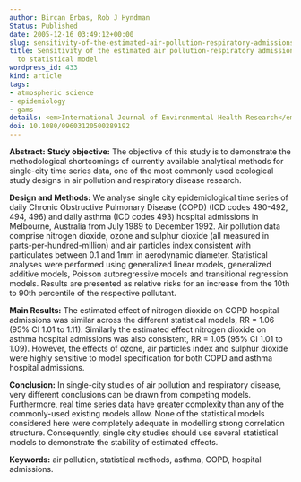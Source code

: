 ```yaml
---
author: Bircan Erbas, Rob J Hyndman
Status: Published
date: 2005-12-16 03:49:12+00:00
slug: sensitivity-of-the-estimated-air-pollution-respiratory-admissions-relationship-to-statistical-model
title: Sensitivity of the estimated air pollution-respiratory admissions relationship
  to statistical model
wordpress_id: 433
kind: article
tags:
- atmospheric science
- epidemiology
- gams
details: <em>International Journal of Environmental Health Research</em> <b>15</b>(6), 437-448
doi: 10.1080/09603120500289192
---
```


**Abstract:**
**Study objective:** The objective of this study is to demonstrate the methodological shortcomings of currently available analytical methods for single-city time series data, one of the most commonly used ecological study designs in air pollution and respiratory disease research.

**Design and Methods:** We analyse single city epidemiological time series of daily Chronic Obstructive Pulmonary Disease (COPD) (ICD codes 490-492, 494, 496) and daily asthma (ICD codes 493) hospital admissions in Melbourne, Australia from July 1989 to December 1992. Air pollution data comprise nitrogen dioxide, ozone and sulphur dioxide (all measured in parts-per-hundred-million) and air particles index consistent with particulates between 0.1 and 1mm in aerodynamic diameter. Statistical analyses were performed using generalized linear models, generalized additive models, Poisson autoregressive models and transitional regression models. Results are presented as relative risks for an increase from the 10th to 90th percentile of the respective pollutant.

**Main Results:** The estimated effect of nitrogen dioxide on COPD hospital admissions was similar across the different statistical models, RR = 1.06 (95% CI 1.01 to 1.11). Similarly the estimated effect nitrogen dioxide on asthma hospital admissions was also consistent, RR = 1.05 (95% CI 1.01 to 1.09). However, the effects of ozone, air particles index and sulphur dioxide were highly sensitive to model specification for both COPD and asthma hospital admissions.

**Conclusion:** In single-city studies of air pollution and respiratory disease, very different conclusions can be drawn from competing models. Furthermore, real time series data have greater complexity than any of the commonly-used existing models allow. None of the statistical models considered here were completely adequate in modelling strong correlation structure. Consequently, single city studies should use several statistical models to demonstrate the stability of estimated effects.

**Keywords:** air pollution, statistical methods, asthma, COPD, hospital admissions.

